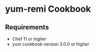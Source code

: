 yum-remi Cookbook
============

Requirements
------------
* Chef 11 or higher
* yum cookbook version 3.0.0 or higher

